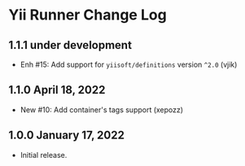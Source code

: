 # Yii Runner Change Log

## 1.1.1 under development

- Enh #15: Add support for `yiisoft/definitions` version `^2.0` (vjik)

## 1.1.0 April 18, 2022

- New #10: Add container's tags support (xepozz)

## 1.0.0 January 17, 2022

- Initial release.
